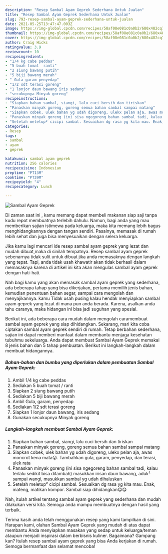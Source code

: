 ```yaml
---
description: "Resep Sambal Ayam Geprek Sederhana Untuk Jualan"
title: "Resep Sambal Ayam Geprek Sederhana Untuk Jualan"
slug: 793-resep-sambal-ayam-geprek-sederhana-untuk-jualan
date: 2021-05-25T13:47:47.003Z
image: https://img-global.cpcdn.com/recipes/58af08e081c0a0b2/680x482cq70/sambal-ayam-geprek-foto-resep-utama.jpg
thumbnail: https://img-global.cpcdn.com/recipes/58af08e081c0a0b2/680x482cq70/sambal-ayam-geprek-foto-resep-utama.jpg
cover: https://img-global.cpcdn.com/recipes/58af08e081c0a0b2/680x482cq70/sambal-ayam-geprek-foto-resep-utama.jpg
author: Craig Hicks
ratingvalue: 3.9
reviewcount: 10
recipeingredient:
- "1/4 kg cabe peddas"
- "5 buah tomat  ranti"
- "2 siung bawang putih"
- "5 biji bawang merah"
- " Gula garam penyedap"
- "1/2 sdt terasi goreng"
- "1 lonjor daun bawang iris sedang"
- "secukupnya Minyak goreng"
recipeinstructions:
- "Siapkan bahan sambal, siangi, lalu cuci bersih dan tiriskan"
- "Panaskan minyak goreng, goreng semua bahan sambal sampai matang"
- "Siapkan cobek, ulek bahan yg udah digoreng, ulekx pelan aja, awas moncrot kena mata😝. Tambahkan gula, garam, penyedap, dan terasi, ulek rata"
- "Panaskan minyak goreng (ini sisa ngegoreng bahan sambal tadi, kalau terlalu sedikit bisa ditambah) masukkan irisan daun bawang, aduk² sampai wangi, masukkan sambal yg udah dihaluskan"
- "Setelah meletup² cicipi sambal. Sesuaikan dg rasa yg kita mau. Enak, mateng, matikan kompor. Sambal siap dihidangkan😋😋"
categories:
- Resep
tags:
- sambal
- ayam
- geprek

katakunci: sambal ayam geprek 
nutrition: 256 calories
recipecuisine: Indonesian
preptime: "PT13M"
cooktime: "PT39M"
recipeyield: "4"
recipecategory: Lunch

---
```



![Sambal Ayam Geprek](https://img-global.cpcdn.com/recipes/58af08e081c0a0b2/680x482cq70/sambal-ayam-geprek-foto-resep-utama.jpg)

Di zaman  saat ini , kamu memang dapat membeli makanan siap saji tanpa kudu repot membuatnya terlebih dahulu. Namun, bagi anda yang mau memberikan sajian istimewa pada keluarga, maka kita memang lebih bagus menghidangkannya dengan tangan sendiri. Pasalnya, memasak di rumah lebih sehat dan juga bisa menyesuaikan dengan selera keluarga.

Jika kamu lagi mencari ide resep sambal ayam geprek yang lezat dan mudah dibuat,maka di sinilah tempatnya. Resep sambal ayam geprek  sebenarnya tidak sulit untuk dibuat jika anda memasaknya dengan langkah yang tepat. Tapi, anda tidak usah khawatir akan tidak berhasil dalam memasaknya 
karena di artikel ini kita akan mengulas sambal ayam geprek dengan hati-hati.  



Nah bagi kamu yang akan memasak sambal ayam geprek yang sederhana, ada beberapa tahap yang bisa dikerjakan, pertama memilih jenis bahan, kemudian penentuan bahan segar, sampai cara mengolah dan menyajikannya. kamu Tidak usah pusing kalau hendak menyiapkan sambal ayam geprek yang lezat di mana pun anda berada. Karena, asalkan anda  tahu caranya, maka hidangan ini bisa jadi suguhan yang spesial.

Berikut ini, ada beberapa cara mudah dalam mengolah caramembuat sambal ayam geprek yang siap dihidangkan. Sekarang, mari kita coba ciptakan sambal ayam geprek sendiri di rumah. Tetap berbahan sederhana, sajian ini dapat memberi manfaat dalam membantu menjaga kesehatan tubuhmu sekeluarga. Anda dapat membuat Sambal Ayam Geprek memakai 8 jenis bahan dan 5 tahap pembuatan. Berikut ini langkah-langkah dalam membuat hidangannya.

<!--inarticleads1-->

##### Bahan-bahan dan bumbu yang diperlukan dalam pembuatan Sambal Ayam Geprek:

1. Ambil 1/4 kg cabe peddas
1. Sediakan 5 buah tomat / ranti
1. Siapkan 2 siung bawang putih
1. Sediakan 5 biji bawang merah
1. Ambil  Gula, garam, penyedap
1. Sediakan 1/2 sdt terasi goreng
1. Siapkan 1 lonjor daun bawang, iris sedang
1. Gunakan secukupnya Minyak goreng




<!--inarticleads2-->

##### Langkah-langkah membuat Sambal Ayam Geprek:

1. Siapkan bahan sambal, siangi, lalu cuci bersih dan tiriskan
1. Panaskan minyak goreng, goreng semua bahan sambal sampai matang
1. Siapkan cobek, ulek bahan yg udah digoreng, ulekx pelan aja, awas moncrot kena mata😝. Tambahkan gula, garam, penyedap, dan terasi, ulek rata
1. Panaskan minyak goreng (ini sisa ngegoreng bahan sambal tadi, kalau terlalu sedikit bisa ditambah) masukkan irisan daun bawang, aduk² sampai wangi, masukkan sambal yg udah dihaluskan
1. Setelah meletup² cicipi sambal. Sesuaikan dg rasa yg kita mau. Enak, mateng, matikan kompor. Sambal siap dihidangkan😋😋




Nah, itulah artikel tentang  sambal ayam geprek  yang sederhana dan mudah dilakukan versi kita. Semoga anda mampu membuatnya dengan hasil yang terbaik. 

Terima kasih anda telah menggunakan resep yang kami tampilkan di sini. Harapan kami, olahan  Sambal Ayam Geprek yang mudah di atas dapat membantu Anda menyiapkan masakan yang sedap untuk keluarga/teman ataupun menjadi inspirasi dalam berbisnis kuliner. Bagaimana? Gampang kan? Itulah resep sambal ayam geprek yang bisa Anda kerjakan di rumah. Semoga bermanfaat dan selamat mencoba!

